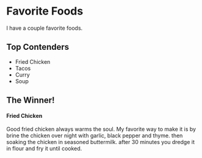 # Favorite Foods

I have a couple favorite foods.

## Top Contenders
* Fried Chicken
* Tacos
* Curry
* Soup
## The Winner!

#### Fried Chicken
Good fried chicken always warms the soul. My favorite way to make it is by brine the chicken over night with garlic, black pepper and thyme. then soaking the chicken in seasoned buttermilk. after 30 minutes you dredge it in flour and fry it until cooked.
